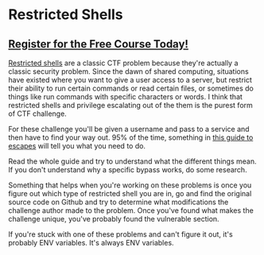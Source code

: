 # Restricted Shells
##  [Register for the Free Course Today!](https://www.hoppersroppers.org/courseCTF.html)
[Restricted shells](https://en.wikipedia.org/wiki/Restricted_shell) are a classic CTF problem because they're actually a classic security problem. Since the dawn of shared computing, situations have existed where you want to give a user access to a server, but restrict their ability to run certain commands or read certain files, or sometimes do things like run commands with specific characters or words. I think  that restricted shells and privilege escalating out of the them is the purest form of CTF challenge. 

For these challenge you'll be given a username and pass to a service and then have to find your way out. 95% of the time, something in [this guide to escapes](https://www.exploit-db.com/docs/english/44592-linux-restricted-shell-bypass-guide.pdf) will tell you what you need to do. 

Read the whole guide and try to understand what the different things mean. If you don't understand why a specific bypass works, do some research. 

Something that helps when you're working on these problems is once you figure out which type of restricted shell you are in, go and find the original source code on Github and try to determine what modifications the challenge author made to the problem. Once you've found what makes the challenge unique, you've probably found the vulnerable section.

If you're stuck with one of these problems and can't figure it out, it's probably ENV variables. It's always ENV variables. 
